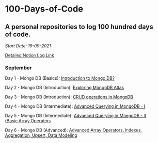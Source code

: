# 100-Days-of-Code

## A personal repositories to log 100 hundred days of code.

_Start Date: 19-09-2021_

[Detailed Notion Log Link](https://possible-maple-6a0.notion.site/100-Days-of-Code-b3ae9367b854485eb77f0bde8e0ea6bb)

### September

Day 1 - Mongo DB (Basics): [Introduction to Mongo DB?](https://possible-maple-6a0.notion.site/Day-1-Introduction-to-Mongo-DB-36a86b07d87c47d28175c2e4943e1f1f)

Day 2 - Mongo DB (Introduction): [Exploring MongoDB Atlas](https://possible-maple-6a0.notion.site/Day-2-Exploring-MongoDB-Atlas-c7d0b400f13147ceba75436a48a14841)

Day 3 - Mongo DB (Introduction): [CRUD operations in MongoDB](https://possible-maple-6a0.notion.site/Day-3-CRUD-Operations-in-MongoDB-RESTful-APIs-using-Node-js-2030216fab6d41c885f023a976cd2472)

Day 4 - Mongo DB (Intermediate): [Advanced Querying in MongoDB - I](https://possible-maple-6a0.notion.site/Day-4-Advanced-CRUD-Operations-I-5691d47a1fd3427fbb310e9db9996b23)

Day 5 - Mongo DB (Intermediate): [Advanced Querying in MongoDB - II (Basic Array Operators](https://possible-maple-6a0.notion.site/Day-5-Advanced-CRUD-Operations-II-Basic-Array-Operators-12eb67bf2aff4dee972b2787059cb56e)

Day 6 - Mongo DB (Advanced): [Advanced Array Operators, Indexes, Aggregation, Upsert, Data Modeling](https://possible-maple-6a0.notion.site/Day-6-Advanced-Array-Operators-Projections-and-Aggregation-b75c2282818a4f38878050dffdd1913a)
